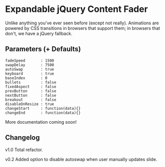Expandable jQuery Content Fader
===============================  

Unlike anything you've ever seen before (except not really). Animations are powered by CSS transitions in browsers that support them; in browsers that don't, we have a jQuery fallback.  

Parameters (+ Defaults)
-----------------------

`fadeSpeed       : 1500`  
`swapDelay       : 7500`  
`autoSwap        : true`  
`keyboard        : true`  
`baseIndex       : 0`  
`bullets         : false`  
`fixedAspect     : false`  
`prevButton      : false`  
`nextButton      : false`  
`breakout        : false`  
`disableOnResize : true`  
`changeStart     : function(data){}`  
`changeEnd       : function(data){}`  

More documentation coming soon!  

Changelog
-----------------------

v1.0
Total refactor.

v0.2
Added option to disable autoswap when user manually updates slide.